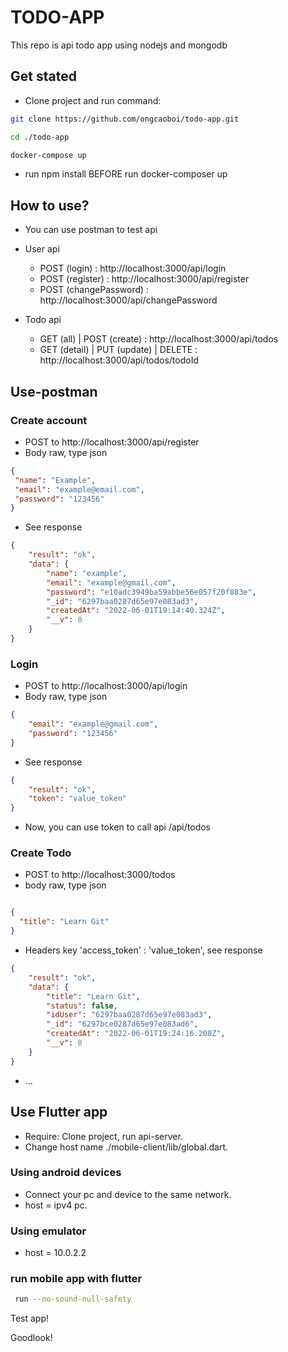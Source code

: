 # TODO-APP

This repo is api todo app using nodejs and mongodb

## Get stated

- Clone project and run command:

```sh
git clone https://github.com/ongcaoboi/todo-app.git

cd ./todo-app

docker-compose up

```

- run npm install BEFORE run docker-composer up

## How to use?

- You can use postman to test api
- User api

  - POST (login) : http://localhost:3000/api/login
  - POST (register) : http://localhost:3000/api/register
  - POST (changePassword) : http://localhost:3000/api/changePassword

- Todo api

  - GET (all) | POST (create) : http://localhost:3000/api/todos
  - GET (detail) | PUT (update) | DELETE : http://localhost:3000/api/todos/todoId

## Use-postman

### Create account
  
- POST to http://localhost:3000/api/register
- Body raw, type json
   
 ``` json
{
  "name": "Example",
  "email": "example@email.com",
  "password": "123456"
}
 ```
- See response

``` json
{
    "result": "ok",
    "data": {
        "name": "example",
        "email": "example@gmail.com",
        "password": "e10adc3949ba59abbe56e057f20f883e",
        "_id": "6297baa0287d65e97e083ad3",
        "createdAt": "2022-06-01T19:14:40.324Z",
        "__v": 0
    }
}
```

### Login

- POST to http://localhost:3000/api/login 
- Body raw, type json

``` json
{
    "email": "example@gmail.com",
    "password": "123456"
}
```
- See response

``` json
{
    "result": "ok",
    "token": "value_token"
}
```

- Now, you can use token to call api /api/todos

### Create Todo

- POST to http://localhost:3000/todos
- body raw, type json

```json

{
  "title": "Learn Git"
}

```
- Headers key 'access_token' : 'value_token', see response
```json
{
    "result": "ok",
    "data": {
        "title": "Learn Git",
        "status": false,
        "idUser": "6297baa0287d65e97e083ad3",
        "_id": "6297bce0287d65e97e083ad6",
        "createdAt": "2022-06-01T19:24:16.208Z",
        "__v": 0
    }
}
```
- ...

## Use Flutter app 

- Require: Clone project, run api-server.
- Change host name ./mobile-client/lib/global.dart.
  
### Using android devices 

- Connect your pc and device to the same network.
- host = ipv4 pc.

### Using emulator 

- host = 10.0.2.2

### run mobile app with flutter

```sh
 run --no-sound-null-safety
```

Test app!

Goodlook!
